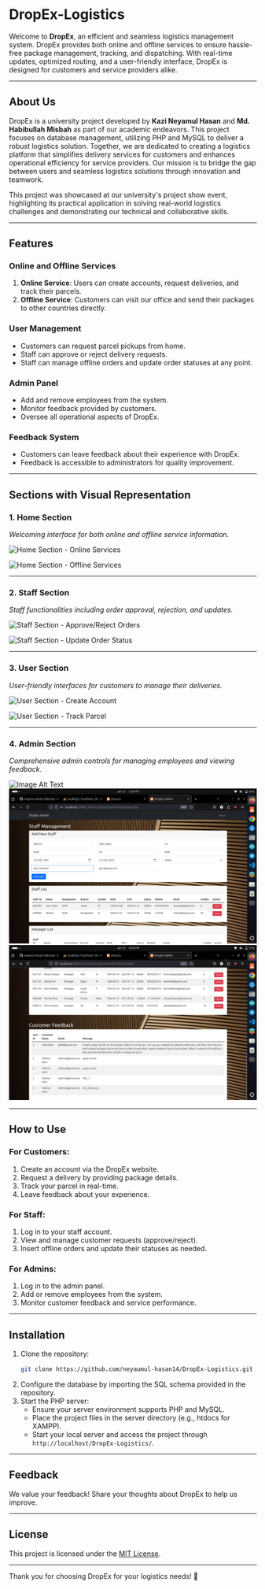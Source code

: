 # DropEx-Logistics

Welcome to **DropEx**, an efficient and seamless logistics management system. DropEx provides both online and offline services to ensure hassle-free package management, tracking, and dispatching. With real-time updates, optimized routing, and a user-friendly interface, DropEx is designed for customers and service providers alike.

---

## About Us

DropEx is a university project developed by **Kazi Neyamul Hasan** and **Md. Habibullah Misbah** as part of our academic endeavors. This project focuses on database management, utilizing PHP and MySQL to deliver a robust logistics solution. Together, we are dedicated to creating a logistics platform that simplifies delivery services for customers and enhances operational efficiency for service providers. Our mission is to bridge the gap between users and seamless logistics solutions through innovation and teamwork.

This project was showcased at our university's project show event, highlighting its practical application in solving real-world logistics challenges and demonstrating our technical and collaborative skills.

---

## Features

### **Online and Offline Services**
1. **Online Service**: Users can create accounts, request deliveries, and track their parcels.
2. **Offline Service**: Customers can visit our office and send their packages to other countries directly.

### **User Management**
- Customers can request parcel pickups from home.
- Staff can approve or reject delivery requests.
- Staff can manage offline orders and update order statuses at any point.

### **Admin Panel**
- Add and remove employees from the system.
- Monitor feedback provided by customers.
- Oversee all operational aspects of DropEx.

### **Feedback System**
- Customers can leave feedback about their experience with DropEx.
- Feedback is accessible to administrators for quality improvement.

---

## Sections with Visual Representation

### **1. Home Section**
*Welcoming interface for both online and offline service information.*

![Home Section - Online Services](path/to/home_online_service.jpg)

![Home Section - Offline Services](path/to/home_offline_service.jpg)

---

### **2. Staff Section**
*Staff functionalities including order approval, rejection, and updates.*

![Staff Section - Approve/Reject Orders](path/to/staff_approve_reject.jpg)

![Staff Section - Update Order Status](path/to/staff_update_status.jpg)

---

### **3. User Section**
*User-friendly interfaces for customers to manage their deliveries.*

![User Section - Create Account](path/to/user_create_account.jpg)

![User Section - Track Parcel](path/to/user_track_parcel.jpg)

---

### **4. Admin Section**
*Comprehensive admin controls for managing employees and viewing feedback.*




![Image Alt Text](https://github.com/neyamul-hasan14/DropEx-Logistics/blob/main/Sample%20Screen%20Short%20/Admin/admin.png?raw=true)
![Image Alt Text](https://github.com/neyamul-hasan14/DropEx-Logistics/blob/main/Sample%20Screen%20Short%20/Admin/admin1.png?raw=true)
![](https://github.com/neyamul-hasan14/DropEx-Logistics/blob/main/Sample%20Screen%20Short%20/Admin/admin2.png?raw=true)



---

## How to Use

### **For Customers:**
1. Create an account via the DropEx website.
2. Request a delivery by providing package details.
3. Track your parcel in real-time.
4. Leave feedback about your experience.

### **For Staff:**
1. Log in to your staff account.
2. View and manage customer requests (approve/reject).
3. Insert offline orders and update their statuses as needed.

### **For Admins:**
1. Log in to the admin panel.
2. Add or remove employees from the system.
3. Monitor customer feedback and service performance.

---

## Installation

1. Clone the repository:
   ```bash
   git clone https://github.com/neyaumul-hasan14/DropEx-Logistics.git
   ```
2. Configure the database by importing the SQL schema provided in the repository.
3. Start the PHP server:
   - Ensure your server environment supports PHP and MySQL.
   - Place the project files in the server directory (e.g., htdocs for XAMPP).
   - Start your local server and access the project through `http://localhost/DropEx-Logistics/`.

---

## Feedback
We value your feedback! Share your thoughts about DropEx to help us improve.

---

## License
This project is licensed under the [MIT License](LICENSE).

---

Thank you for choosing DropEx for your logistics needs! 🚚
